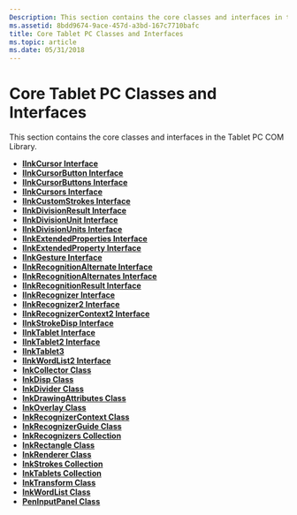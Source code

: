 ```yaml
---
Description: This section contains the core classes and interfaces in the Tablet PC COM Library.
ms.assetid: 8bdd9674-9ace-457d-a3bd-167c7710bafc
title: Core Tablet PC Classes and Interfaces
ms.topic: article
ms.date: 05/31/2018
---
```


# Core Tablet PC Classes and Interfaces

This section contains the core classes and interfaces in the Tablet PC COM Library.

-   [**IInkCursor Interface**](/windows/desktop/api/msinkaut/nn-msinkaut-iinkcursor)
-   [**IInkCursorButton Interface**](/windows/desktop/api/msinkaut/nn-msinkaut-iinkcursorbutton)
-   [**IInkCursorButtons Interface**](/windows/desktop/api/msinkaut/nn-msinkaut-iinkcursorbuttons)
-   [**IInkCursors Interface**](/windows/desktop/api/msinkaut/nn-msinkaut-iinkcursors)
-   [**IInkCustomStrokes Interface**](/windows/desktop/api/msinkaut/nn-msinkaut-iinkcustomstrokes)
-   [**IInkDivisionResult Interface**](/windows/desktop/api/msinkaut15/nn-msinkaut15-iinkdivisionresult)
-   [**IInkDivisionUnit Interface**](/windows/desktop/api/msinkaut15/nn-msinkaut15-iinkdivisionunit)
-   [**IInkDivisionUnits Interface**](/windows/desktop/api/msinkaut15/nn-msinkaut15-iinkdivisionunits)
-   [**IInkExtendedProperties Interface**](/windows/desktop/api/msinkaut/nn-msinkaut-iinkextendedproperties)
-   [**IInkExtendedProperty Interface**](/windows/desktop/api/msinkaut/nn-msinkaut-iinkextendedproperty)
-   [**IInkGesture Interface**](/windows/desktop/api/msinkaut/nn-msinkaut-iinkgesture)
-   [**IInkRecognitionAlternate Interface**](/windows/desktop/api/msinkaut/nn-msinkaut-iinkrecognitionalternate)
-   [**IInkRecognitionAlternates Interface**](/windows/desktop/api/msinkaut/nn-msinkaut-iinkrecognitionalternates)
-   [**IInkRecognitionResult Interface**](/windows/desktop/api/msinkaut/nn-msinkaut-iinkrecognitionresult)
-   [**IInkRecognizer Interface**](/windows/desktop/api/msinkaut/nn-msinkaut-iinkrecognizer)
-   [**IInkRecognizer2 Interface**](/windows/desktop/api/msinkaut/nn-msinkaut-iinkrecognizer2)
-   [**IInkRecognizerContext2 Interface**](/windows/desktop/api/msinkaut/nn-msinkaut-iinkrecognizercontext2)
-   [**IInkStrokeDisp Interface**](/windows/desktop/api/msinkaut/nn-msinkaut-iinkstrokedisp)
-   [**IInkTablet Interface**](/windows/desktop/api/msinkaut/nn-msinkaut-iinktablet)
-   [**IInkTablet2 Interface**](/windows/desktop/api/msinkaut/nn-msinkaut-iinktablet2)
-   [**IInkTablet3**](https://msdn.microsoft.com/library/Dd464653(v=VS.85).aspx)
-   [**IInkWordList2 Interface**](/windows/desktop/api/msinkaut/nn-msinkaut-iinkwordlist2)
-   [**InkCollector Class**](inkcollector-class.md)
-   [**InkDisp Class**](inkdisp-class.md)
-   [**InkDivider Class**](inkdivider-class.md)
-   [**InkDrawingAttributes Class**](inkdrawingattributes-class.md)
-   [**InkOverlay Class**](inkoverlay-class.md)
-   [**InkRecognizerContext Class**](inkrecognizercontext-class.md)
-   [**InkRecognizerGuide Class**](inkrecognizerguide-class.md)
-   [**InkRecognizers Collection**](https://msdn.microsoft.com/library/ms702438(v=VS.85).aspx)
-   [**InkRectangle Class**](inkrectangle-class.md)
-   [**InkRenderer Class**](inkrenderer-class.md)
-   [**InkStrokes Collection**](https://msdn.microsoft.com/library/ms703293(v=VS.85).aspx)
-   [**InkTablets Collection**](https://msdn.microsoft.com/library/ms704832(v=VS.85).aspx)
-   [**InkTransform Class**](inktransform-class.md)
-   [**InkWordList Class**](inkwordlist-class.md)
-   [**PenInputPanel Class**](peninputpanel-class.md)

 

 



